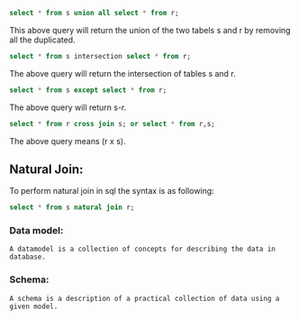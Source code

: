 ```sql
select * from s union all select * from r;
```

This above query will return the union of the two tabels s and r by removing all the duplicated.

```sql
select * from s intersection select * from r;
```

The above query will return the intersection of tables s and r.

```sql
select * from s except select * from r;
```

The above query will return s-r.

```sql
select * from r cross join s; or select * from r,s;
```

The above query means (r x s).

## Natural Join:

To perform natural join in sql the syntax is as following:

```sql
select * from s natural join r;
```

### Data model:
 
 	A datamodel is a collection of concepts for describing the data in database.

### Schema: 

	A schema is a description of a practical collection of data using a given model.